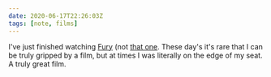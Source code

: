 ```yaml
---
date: 2020-06-17T22:26:03Z
tags: [note, films]
---
```


I've just finished watching [Fury](<https://en.wikipedia.org/wiki/Fury_(1936_film)>) (not [that one](<https://en.wikipedia.org/wiki/Fury_(2014_film)>). These day's it's rare that I can be truly gripped by a film, but at times I was literally on the edge of my seat. A truly great film.
